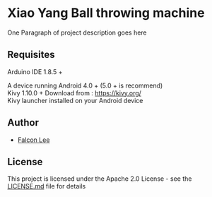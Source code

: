 # Xiao Yang Ball throwing machine

One Paragraph of project description goes here

## Requisites

  Arduino IDE 1.8.5 +  

  A device running Android 4.0 + (5.0 + is recommend)  
  Kivy 1.10.0 + Download from : https://kivy.org/  
  Kivy launcher installed on your Android device  

## Author

* [Falcon Lee](https://github.com/FalconLee1011)


## License

This project is licensed under the Apache 2.0 License - see the [LICENSE.md](LICENSE.md) file for details
